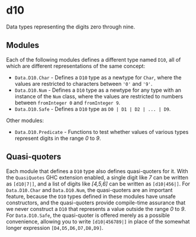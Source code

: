 # d10

Data types representing the digits zero through nine.

## Modules

Each of the following modules defines a different type named
`D10`, all of which are different representations of the same
concept:

* `Data.D10.Char` - Defines a `D10` type as a newtype for `Char`,
  where the values are restricted to characters between `'0'` and
  `'9'`.
* `Data.D10.Num` - Defines a `D10` type as a newtype for any
  type with an instance of the `Num` class, where the values
  are restricted to numbers between `fromInteger 0` and
  `fromInteger 9`.
* `Data.D10.Safe` - Defines a `D10` type as
  `D0 | D1 | D2 | ... | D9`.

Other modules:

* `Data.D10.Predicate` - Functions to test whether values of
  various types represent digits in the range *0* to *9*.

## Quasi-quoters

Each module that defines a `D10` type also defines quasi-quoters
for it. With the `QuasiQuotes` GHC extension enabled, a single
digit like *7* can be written as `[d10|7|]`, and a list of digits
like *[4,5,6]* can be written as `[d10|456|]`. For `Data.D10.Char`
and `Data.D10.Num`, the quasi-quoters are an important feature,
because the `D10` types defined in these modules have unsafe
constructors, and the quasi-quoters provide compile-time assurance
that we never construct a `D10` that represents a value outside
the range *0* to *9*. For `Data.D10.Safe`, the quasi-quoter is
offered merely as a possible convenience, allowing you to write
`[d10|456789|]` in place of the somewhat longer expression
`[D4,D5,D6,D7,D8,D9]`.
